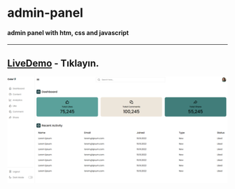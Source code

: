 # admin-panel
#### admin panel with htm, css and javascript
-----
[LiveDemo](https://spiffy-tarsier-9fc8dd.netlify.app/) - Tıklayın.
------
![alt text](https://github.com/ipekulfetkaylan/admin-panel/blob/main/readMe-images/admin-panel.png)
